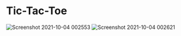 # Tic-Tac-Toe

![Screenshot 2021-10-04 002553](https://user-images.githubusercontent.com/59009782/135767200-eb1cc3b2-a946-493c-ad92-15e4e562a763.png)
![Screenshot 2021-10-04 002621](https://user-images.githubusercontent.com/59009782/135767199-5ddda812-f993-47c9-8f62-bf22bf92ecfa.png)


